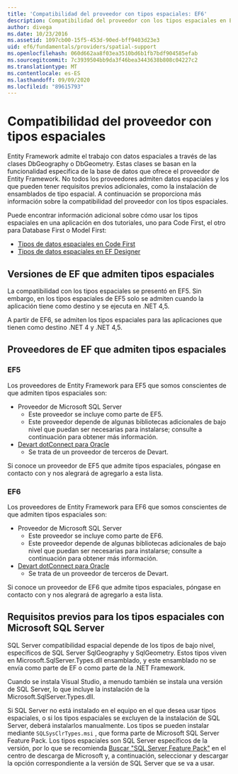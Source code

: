 ```yaml
---
title: 'Compatibilidad del proveedor con tipos espaciales: EF6'
description: Compatibilidad del proveedor con los tipos espaciales en Entity Framework 6
author: divega
ms.date: 10/23/2016
ms.assetid: 1097cb00-15f5-453d-90ed-bff9403d23e3
uid: ef6/fundamentals/providers/spatial-support
ms.openlocfilehash: 060d662aa8f03ea3510bd6b1fb7bdf904585efab
ms.sourcegitcommit: 7c3939504bb9da3f46bea3443638b808c04227c2
ms.translationtype: MT
ms.contentlocale: es-ES
ms.lasthandoff: 09/09/2020
ms.locfileid: "89615793"
---
```

# <a name="provider-support-for-spatial-types"></a>Compatibilidad del proveedor con tipos espaciales
Entity Framework admite el trabajo con datos espaciales a través de las clases DbGeography o DbGeometry. Estas clases se basan en la funcionalidad específica de la base de datos que ofrece el proveedor de Entity Framework. No todos los proveedores admiten datos espaciales y los que pueden tener requisitos previos adicionales, como la instalación de ensamblados de tipo espacial. A continuación se proporciona más información sobre la compatibilidad del proveedor con los tipos espaciales.  

Puede encontrar información adicional sobre cómo usar los tipos espaciales en una aplicación en dos tutoriales, uno para Code First, el otro para Database First o Model First:  

- [Tipos de datos espaciales en Code First](xref:ef6/modeling/code-first/data-types/spatial)  
- [Tipos de datos espaciales en EF Designer](xref:ef6/modeling/designer/data-types/spatial)  

## <a name="ef-releases-that-support-spatial-types"></a>Versiones de EF que admiten tipos espaciales  

La compatibilidad con los tipos espaciales se presentó en EF5. Sin embargo, en los tipos espaciales de EF5 solo se admiten cuando la aplicación tiene como destino y se ejecuta en .NET 4,5.  

A partir de EF6, se admiten los tipos espaciales para las aplicaciones que tienen como destino .NET 4 y .NET 4,5.  

## <a name="ef-providers-that-support-spatial-types"></a>Proveedores de EF que admiten tipos espaciales  

### <a name="ef5"></a>EF5  

Los proveedores de Entity Framework para EF5 que somos conscientes de que admiten tipos espaciales son:  

- Proveedor de Microsoft SQL Server  
    - Este proveedor se incluye como parte de EF5.  
    - Este proveedor depende de algunas bibliotecas adicionales de bajo nivel que puedan ser necesarias para instalarse; consulte a continuación para obtener más información.  
- [Devart dotConnect para Oracle](https://www.devart.com/dotconnect/oracle/)  
    - Se trata de un proveedor de terceros de Devart.  

Si conoce un proveedor de EF5 que admite tipos espaciales, póngase en contacto con y nos alegrará de agregarlo a esta lista.  

### <a name="ef6"></a>EF6  

Los proveedores de Entity Framework para EF6 que somos conscientes de que admiten tipos espaciales son:  

- Proveedor de Microsoft SQL Server  
    - Este proveedor se incluye como parte de EF6.  
    - Este proveedor depende de algunas bibliotecas adicionales de bajo nivel que puedan ser necesarias para instalarse; consulte a continuación para obtener más información.  
- [Devart dotConnect para Oracle](https://www.devart.com/dotconnect/oracle/)  
    - Se trata de un proveedor de terceros de Devart.  

Si conoce un proveedor de EF6 que admite tipos espaciales, póngase en contacto con y nos alegrará de agregarlo a esta lista.  

## <a name="prerequisites-for-spatial-types-with-microsoft-sql-server"></a>Requisitos previos para los tipos espaciales con Microsoft SQL Server  

SQL Server compatibilidad espacial depende de los tipos de bajo nivel, específicos de SQL Server SqlGeography y SqlGeometry. Estos tipos viven en Microsoft.SqlServer.Types.dll ensamblado, y este ensamblado no se envía como parte de EF o como parte de la .NET Framework.  

Cuando se instala Visual Studio, a menudo también se instala una versión de SQL Server, lo que incluye la instalación de la Microsoft.SqlServer.Types.dll.  

Si SQL Server no está instalado en el equipo en el que desea usar tipos espaciales, o si los tipos espaciales se excluyen de la instalación de SQL Server, deberá instalarlos manualmente. Los tipos se pueden instalar mediante `SQLSysClrTypes.msi` , que forma parte de Microsoft SQL Server Feature Pack. Los tipos espaciales son SQL Server específicos de la versión, por lo que se recomienda [Buscar "SQL Server Feature Pack"](https://www.microsoft.com/search/result.aspx?q=sql+server+feature+pack) en el centro de descarga de Microsoft y, a continuación, seleccionar y descargar la opción correspondiente a la versión de SQL Server que se va a usar.
